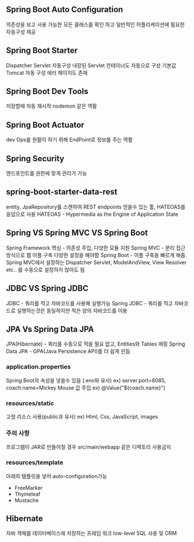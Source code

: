 ## Spring Boot Auto Configuration

의존성을 보고 사용 가능한 모든 클래스를 확인 하고 일반적인 어플리케이션에 필요한 자동구성 제공

## Spring Boot Starter

Dispatcher Servlet 자동구성
내장된 Servlet 컨테이너도 자동으로 구성 기본값 Tomcat
자동 구성 에러 페이지도 존재

## Spring Boot Dev Tools
저장할때 자동 재시작 nodemon 같은 역활

## Spring Boot Actuator
dev Ops를 원활이 하기 위해 EndPoint로 정보를 주는 역활

## Spring Security
엔드포인트를 권한에 맞게 관리가 가능

## spring-boot-starter-data-rest
entity, JpaRepository를 스캔하여 REST endpoints 얻을수 있는 툴, HATEOAS를 응답으로 사용
HATEOAS - Hypermedia as the Engine of Application State

## Spring VS Spring MVC VS Spring Boot

Spring Framework 핵심 - 의존성 주입, 다양한 모듈 지원
Spring MVC - 분리 접근 방식으로 웹 어플 구축 다양한 설정을 해야함
Spring Boot - 어플 구축을 빠르게 해줌. Spring MVC에서 설정하는 Dispatcher Servlet, ModelAndView, View Resolver etc.. 를 수동으로 설정하지 않아도 됨

## JDBC VS Spring JDBC
JDBC - 쿼리를 적고 자바코드를 사용해 실행가능
Spring JDBC - 쿼리를 적고 자바코드로 실행하는것은 동일하지만 적은 양의 자바코드를 이용

## JPA Vs Spring Data JPA
JPA(Hibernate) - 쿼리를 수동으로 적을 필요 없고, Entities와 Tables 매핑
Spring Data JPA - GPA(Java Persistence API)를 더 쉽게 만듬

### application.properties
Spring Boot의 속성을 넣을수 있음 (.env와 유사)
ex) server.port=8085,
coach.name=Mickey Mouse
값 주입 ex) @Value("${coach.name}")

### resources/static
고정 리소스 사용(public과 유사)
ex) Html, Css, JavaScript, images

### 주의 사항
프로그램이 JAR로 만들어질 경우 src/main/webapp 같은 디렉토리 사용금지

### resources/template
아래의 템플릿을 넣어 auto-configuration가능
- FreeMarker
- Thymeleaf
- Mustache

## Hibernate
자바 객체를 데이터베이스에 저장하는 프레임 워크 low-level SQL 사용 및 ORM
